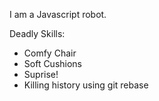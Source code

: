 I am a Javascript robot.

Deadly Skills:
* Comfy Chair
* Soft Cushions
* Suprise!
* Killing history using git rebase